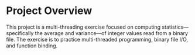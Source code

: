 # Project Overview 
This project is a multi-threading exercise focused on computing statistics—specifically the average and variance—of integer values read from a binary file. The exercise is to practice multi-threaded programming, binary file I/O, and function binding.
